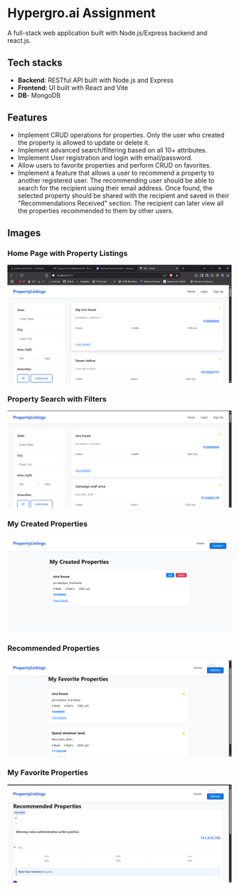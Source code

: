 # Hypergro.ai Assignment

A full-stack web application built with Node.js/Express backend and react.js.

## Tech stacks

- **Backend**: RESTful API built with Node.js and Express
- **Frontend**: UI built with React and Vite
- **DB**- MongoDB

## Features 

- Implement CRUD operations for properties. Only the user who created the property is allowed to update or delete it.
- Implement advanced search/filtering based on all 10+ attributes.
- Implement User registration and login with email/password.
- Allow users to favorite properties and perform CRUD on favorites.
- Implement a feature that allows a user to recommend a property to another registered user. The recommending user should be able to search for the recipient using their email address. Once found, the selected property should be shared with the recipient and saved in their "Recommendations Received" section. The recipient can later view all the properties recommended to them by other users.

## Images


### Home Page with Property Listings
![Home Page](https://github.com/PraveenX812/assignment_hypergro/blob/main/frontend/Screenshot%202025-05-31%20132415.png)

### Property Search with Filters
![Property Search](https://github.com/PraveenX812/assignment_hypergro/blob/main/frontend/Screenshot%202025-05-31%20192123.png)

### My Created Properties
![Created Properties](https://github.com/PraveenX812/assignment_hypergro/blob/main/frontend/Screenshot%202025-05-31%20192150.png)

### Recommended Properties
![Recommended Properties](https://github.com/PraveenX812/assignment_hypergro/blob/main/frontend/Screenshot%202025-05-31%20192208.png)

### My Favorite Properties
![Favorite Properties](https://github.com/PraveenX812/assignment_hypergro/blob/main/frontend/Screenshot%202025-05-31%20192229.png)




